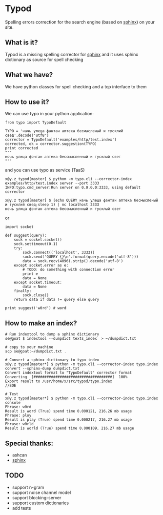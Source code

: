 # Typod
Spelling errors correction for the search engine (based on [sphinx]) on your site.

## What is it?

Typod is a missing spelling corrector for [sphinx] and it uses sphinx dictionary as source for spell checking


## What we have?

We have python classes for spell checking and a tcp interface to them


## How to use it?

We can use typo in your python application:
```
from typo import TypoDefault

TYPO = 'начь улеца фантан аптека бесмысленый и тусклий свед'.decode('utf8')
corrector = TypoDefault('examples/http/test.index')
corrected, ok = corrector.suggestion(TYPO)
print corrected
"""
ночь улица фонтан аптека бессмысленный и тусклый свет
"""
```
and you can use typo as service (TaaS)

```
x@y.z typod[master] $ python -m typo.cli --corrector-index examples/http/test.index server --port 3333
INFO:typo.cmd_server:Run server on 0.0.0.0:3333, using default corrector
```


```
x@y.z typod[master] $ (echo QUERY начь улеца фантан аптека бесмысленый и тусклий свед;sleep 1) | nc localhost 3333
ночь улица фонтан аптека бессмысленный и тусклый свет
```
or

```
import socket

def suggest(query):
    sock = socket.socket()
    sock.settimeout(0.1)
    try:
        sock.connect(('localhost', 3333))
        sock.send('QUERY {}\n'.format(query.encode('utf-8')))
        data = sock.recv(4096).strip().decode('utf-8')
    except socket.error as e:
        # TODO: do something with connection error
        print e
        data = None
    except socket.timeout:
        data = None
    finally:
        sock.close()
    return data if data != query else query
    
print suggest('w0rd') # word
```


## How to make an index?

```
# Run indextool to dump a sphinx dictionary
se@goat $ indextool --dumpdict texts_index  > ~/dumpdict.txt

# copy to your machine
scp se@goat:~/dumpdict.txt .

# Convert a sphinx dictionary to typo index
x@y.z typod[master*] $ python -m typo.cli --corrector-index typo.index convert --sphinx-dump dumpdict.txt
Convert indextool format to "TypoDefault" corrector format
Converting  [####################################]  100%
Export result to /usr/home/x/src/typod/typo.index
//EOE

# Test
x@y.z typod[master*] $ python -m typo.cli --corrector-index typo.index console
Phrase: w0rd
Result is word (True) spend time 0.000121, 216.26 mb usage
Phrase: ploy
Result is play (True) spend time 0.000217, 216.27 mb usage
Phrase: w0rld
Result is world (True) spend time 0.000109, 216.27 mb usage
```


## Special thanks:
- ashcan
- [sphinx]

[sphinx]: http://sphinxsearch.com/  "Sphinx Search"


## TODO
- support n-gram
- support noise channel model 
- support blocking-server
- support custom dictionaries
- add tests


